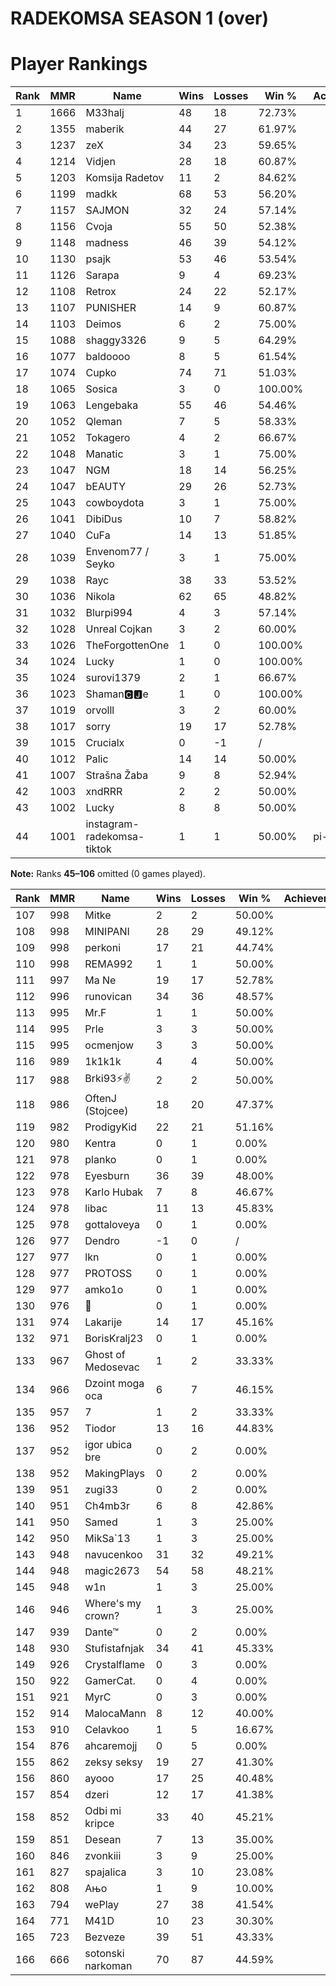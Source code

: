 # RADEKOMSA SEASON 1 (over)

# Player Rankings

| Rank | MMR  | Name                       | Wins | Losses | Win %   | Achievements |
| ---- | ---- | -------------------------- | ---- | ------ | ------- | ------------ |
| 1    | 1666 | M33halj                    | 48   | 18     | 72.73%  |              |
| 2    | 1355 | maberik                    | 44   | 27     | 61.97%  |              |
| 3    | 1237 | zeX                        | 34   | 23     | 59.65%  |              |
| 4    | 1214 | Vidjen                     | 28   | 18     | 60.87%  |              |
| 5    | 1203 | Komsija Radetov            | 11   | 2      | 84.62%  |              |
| 6    | 1199 | madkk                      | 68   | 53     | 56.20%  |              |
| 7    | 1157 | SAJMON                     | 32   | 24     | 57.14%  |              |
| 8    | 1156 | Cvoja                      | 55   | 50     | 52.38%  |              |
| 9    | 1148 | madness                    | 46   | 39     | 54.12%  |              |
| 10   | 1130 | psajk                      | 53   | 46     | 53.54%  |              |
| 11   | 1126 | Sarapa                     | 9    | 4      | 69.23%  |              |
| 12   | 1108 | Retrox                     | 24   | 22     | 52.17%  |              |
| 13   | 1107 | PUNISHER                   | 14   | 9      | 60.87%  |              |
| 14   | 1103 | Deimos                     | 6    | 2      | 75.00%  |              |
| 15   | 1088 | shaggy3326                 | 9    | 5      | 64.29%  |              |
| 16   | 1077 | baldoooo                   | 8    | 5      | 61.54%  |              |
| 17   | 1074 | Cupko                      | 74   | 71     | 51.03%  |              |
| 18   | 1065 | Sosica                     | 3    | 0      | 100.00% |              |
| 19   | 1063 | Lengebaka                  | 55   | 46     | 54.46%  |              |
| 20   | 1052 | Qleman                     | 7    | 5      | 58.33%  |              |
| 21   | 1052 | Tokagero                   | 4    | 2      | 66.67%  |              |
| 22   | 1048 | Manatic                    | 3    | 1      | 75.00%  |              |
| 23   | 1047 | NGM                        | 18   | 14     | 56.25%  |              |
| 24   | 1047 | bEAUTY                     | 29   | 26     | 52.73%  |              |
| 25   | 1043 | cowboydota                 | 3    | 1      | 75.00%  |              |
| 26   | 1041 | DibiDus                    | 10   | 7      | 58.82%  |              |
| 27   | 1040 | CuFa                       | 14   | 13     | 51.85%  |              |
| 28   | 1039 | Envenom77 / Seyko          | 3    | 1      | 75.00%  |              |
| 29   | 1038 | Rayc                       | 38   | 33     | 53.52%  |              |
| 30   | 1036 | Nikola                     | 62   | 65     | 48.82%  |              |
| 31   | 1032 | Blurpi994                  | 4    | 3      | 57.14%  |              |
| 32   | 1028 | Unreal Cojkan              | 3    | 2      | 60.00%  |              |
| 33   | 1026 | TheForgottenOne            | 1    | 0      | 100.00% |              |
| 34   | 1024 | Lucky                      | 1    | 0      | 100.00% |              |
| 35   | 1024 | surovi1379                 | 2    | 1      | 66.67%  |              |
| 36   | 1023 | Shaman🅲🅹e                  | 1    | 0      | 100.00% |              |
| 37   | 1019 | orvolll                    | 3    | 2      | 60.00%  |              |
| 38   | 1017 | sorry                      | 19   | 17     | 52.78%  |              |
| 39   | 1015 | Crucialx                   | 0    | -1     | /       |              |
| 40   | 1012 | Palic                      | 14   | 14     | 50.00%  |              |
| 41   | 1007 | Strašna Žaba               | 9    | 8      | 52.94%  |              |
| 42   | 1003 | xndRRR                     | 2    | 2      | 50.00%  |              |
| 43   | 1002 | Lucky                      | 8    | 8      | 50.00%  |              |
| 44   | 1001 | instagram-radekomsa-tiktok | 1    | 1      | 50.00%  | pi-milionare |

**Note:** Ranks **45–106** omitted (0 games played).

| Rank | MMR | Name               | Wins | Losses | Win %  | Achievements |
| ---- | --- | ------------------ | ---- | ------ | ------ | ------------ |
| 107  | 998 | Mitke              | 2    | 2      | 50.00% |              |
| 108  | 998 | MINIPANI           | 28   | 29     | 49.12% |              |
| 109  | 998 | perkoni            | 17   | 21     | 44.74% |              |
| 110  | 998 | REMA992            | 1    | 1      | 50.00% |              |
| 111  | 997 | Ma Ne              | 19   | 17     | 52.78% |              |
| 112  | 996 | runovican          | 34   | 36     | 48.57% |              |
| 113  | 995 | Mr.F               | 1    | 1      | 50.00% |              |
| 114  | 995 | Prle               | 3    | 3      | 50.00% |              |
| 115  | 995 | ocmenjow           | 3    | 3      | 50.00% |              |
| 116  | 989 | 1k1k1k             | 4    | 4      | 50.00% |              |
| 117  | 988 | Brki93⚡✌         | 2    | 2      | 50.00% |              |
| 118  | 986 | OftenJ (Stojcee)   | 18   | 20     | 47.37% |              |
| 119  | 982 | ProdigyKid         | 22   | 21     | 51.16% |              |
| 120  | 980 | Kentra             | 0    | 1      | 0.00%  |              |
| 121  | 978 | planko             | 0    | 1      | 0.00%  |              |
| 122  | 978 | Eyesburn           | 36   | 39     | 48.00% |              |
| 123  | 978 | Karlo Hubak        | 7    | 8      | 46.67% |              |
| 124  | 978 | libac              | 11   | 13     | 45.83% |              |
| 125  | 978 | gottaloveya        | 0    | 1      | 0.00%  |              |
| 126  | 977 | Dendro             | -1   | 0      | /      |              |
| 127  | 977 | lkn                | 0    | 1      | 0.00%  |              |
| 128  | 977 | PROTOSS            | 0    | 1      | 0.00%  |              |
| 129  | 977 | amko1o             | 0    | 1      | 0.00%  |              |
| 130  | 976 | ᲼                  | 0    | 1      | 0.00%  |              |
| 131  | 974 | Lakarije           | 14   | 17     | 45.16% |              |
| 132  | 971 | BorisKralj23       | 0    | 1      | 0.00%  |              |
| 133  | 967 | Ghost of Medosevac | 1    | 2      | 33.33% |              |
| 134  | 966 | Dzoint moga oca    | 6    | 7      | 46.15% |              |
| 135  | 957 | 7                  | 1    | 2      | 33.33% |              |
| 136  | 952 | Tiodor             | 13   | 16     | 44.83% |              |
| 137  | 952 | igor ubica bre     | 0    | 2      | 0.00%  |              |
| 138  | 952 | MakingPlays        | 0    | 2      | 0.00%  |              |
| 139  | 951 | zugi33             | 0    | 2      | 0.00%  |              |
| 140  | 951 | Ch4mb3r            | 6    | 8      | 42.86% |              |
| 141  | 950 | Samed              | 1    | 3      | 25.00% |              |
| 142  | 950 | MikSa`13           | 1    | 3      | 25.00% |              |
| 143  | 948 | navucenkoo         | 31   | 32     | 49.21% |              |
| 144  | 948 | magic2673          | 54   | 58     | 48.21% |              |
| 145  | 948 | w1n                | 1    | 3      | 25.00% |              |
| 146  | 946 | Where's my crown?  | 1    | 3      | 25.00% |              |
| 147  | 939 | Dante™             | 0    | 2      | 0.00%  |              |
| 148  | 930 | Stufistafnjak      | 34   | 41     | 45.33% |              |
| 149  | 926 | Crystalflame       | 0    | 3      | 0.00%  |              |
| 150  | 922 | GamerCat.          | 0    | 4      | 0.00%  |              |
| 151  | 921 | MyrC               | 0    | 3      | 0.00%  |              |
| 152  | 914 | MalocaMann         | 8    | 12     | 40.00% |              |
| 153  | 910 | Celavkoo           | 1    | 5      | 16.67% |              |
| 154  | 876 | ahcaremojj         | 0    | 5      | 0.00%  |              |
| 155  | 862 | zeksy seksy        | 19   | 27     | 41.30% |              |
| 156  | 860 | ayooo              | 17   | 25     | 40.48% |              |
| 157  | 854 | dzeri              | 12   | 17     | 41.38% |              |
| 158  | 852 | Odbi mi kripce     | 33   | 40     | 45.21% |              |
| 159  | 851 | Desean             | 7    | 13     | 35.00% |              |
| 160  | 846 | zvonkiii           | 3    | 9      | 25.00% |              |
| 161  | 827 | spajalica          | 3    | 10     | 23.08% |              |
| 162  | 808 | Ањо                | 1    | 9      | 10.00% |              |
| 163  | 794 | wePlay             | 27   | 38     | 41.54% |              |
| 164  | 771 | M41D               | 10   | 23     | 30.30% |              |
| 165  | 723 | Bezveze            | 39   | 51     | 43.33% |              |
| 166  | 666 | sotonski narkoman  | 70   | 87     | 44.59% |              |
